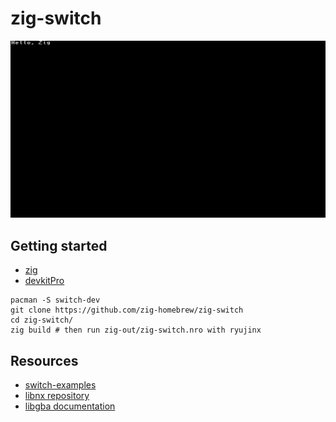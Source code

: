 # zig-switch

![](screenshot.webp)

## Getting started

- [zig](https://ziglang.org/download/)
- [devkitPro](https://devkitpro.org/wiki/Getting_Started)

```
pacman -S switch-dev
git clone https://github.com/zig-homebrew/zig-switch
cd zig-switch/
zig build # then run zig-out/zig-switch.nro with ryujinx
```

## Resources

- [switch-examples](https://github.com/switchbrew/switch-examples)
- [libnx repository](https://github.com/switchbrew/libnx)
- [libgba documentation](https://switchbrew.github.io/libnx/files.html)
